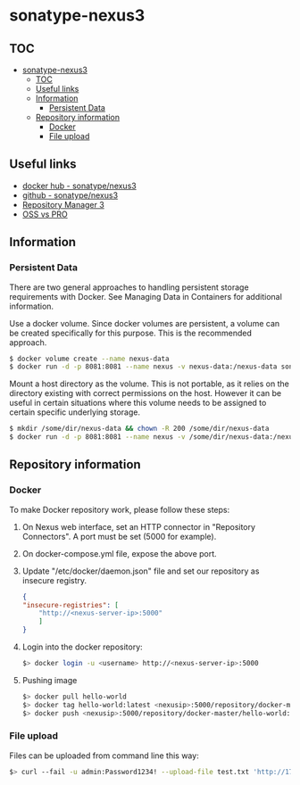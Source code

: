 # sonatype-nexus3
 
## TOC
 
- [sonatype-nexus3](#sonatype-nexus3)
  - [TOC](#toc)
  - [Useful links](#useful-links)
  - [Information](#information)
    - [Persistent Data](#persistent-data)
  - [Repository information](#repository-information)
    - [Docker](#docker)
    - [File upload](#file-upload)
 
## Useful links
 
- [docker hub - sonatype/nexus3](https://hub.docker.com/r/sonatype/nexus3/)
- [github - sonatype/nexus3](https://github.com/sonatype/docker-nexus3)
- [Repository Manager 3](https://help.sonatype.com/repomanager3)
- [OSS vs PRO](https://www.sonatype.com/nexus-repository-oss-vs.-pro-features)
 
## Information
 
### Persistent Data
There are two general approaches to handling persistent storage requirements with Docker. See Managing Data in Containers for additional information.
 
Use a docker volume. Since docker volumes are persistent, a volume can be created specifically for this purpose. This is the recommended approach.
 
```sh
$ docker volume create --name nexus-data
$ docker run -d -p 8081:8081 --name nexus -v nexus-data:/nexus-data sonatype/nexus3
```
 
Mount a host directory as the volume. This is not portable, as it relies on the directory existing with correct permissions on the host. However it can be useful in certain situations where this volume needs to be assigned to certain specific underlying storage.
 
```sh
$ mkdir /some/dir/nexus-data && chown -R 200 /some/dir/nexus-data
$ docker run -d -p 8081:8081 --name nexus -v /some/dir/nexus-data:/nexus-data sonatype/nexus3
```
 
## Repository information
 
### Docker
 
To make Docker repository work, please follow these steps:
 
1. On Nexus web interface, set an HTTP connector in "Repository Connectors". A port must be set (5000 for example).
2. On docker-compose.yml file, expose the above port.
3. Update "/etc/docker/daemon.json" file and set our repository as insecure registry.
    ```json
    {
    "insecure-registries": [
        "http://<nexus-server-ip>:5000"
        ]
    }
    ```
4. Login into the docker repository:
  
    ```sh
    $> docker login -u <username> http://<nexus-server-ip>:5000
    ```

5. Pushing image

    ```sh
    $> docker pull hello-world
    $> docker tag hello-world:latest <nexusip>:5000/repository/docker-master/hello-world:latest
    $> docker push <nexusip>:5000/repository/docker-master/hello-world:latest
    ``` 

### File upload

Files can be uploaded from command line this way:

```sh
$> curl --fail -u admin:Password1234! --upload-file test.txt 'http://172.28.103.82:8081/repository/myrepository/'
```